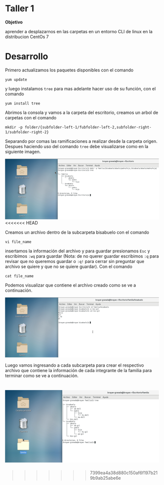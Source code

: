 Taller 1
===

**Objetivo**

aprender a desplazarnos en las carpetas en un entorno CLI de linux en la distribucion CentOs 7

Desarrollo
===

Primero actualizamos los paquetes disponibles con el comando 

    
    yum update
    

y luego instalamos `tree` para mas adelante hacer uso de su función, con el comando 

    yum install tree

Abrimos la consola y vamos a la carpeta del escritorio, creamos un arbol de carpetas con el comando 

    mkdir -p folder/{subfolder-left-1/fubfolder-left-2,subfolder-right-1/subfolder-right-2}

Separando por comas las ramificaciones a realizar desde la carpeta origen.
Despues haciendo uso del comando `tree` debe visualizarse como en la siguiente imagen.

<img src="/img/1/mkdir-and-tree.png" title="mkdir-and-tree.png" name="mkdir-and-tree.png"/><br>
<<<<<<< HEAD

Creamos un archivo dentro de la subcarpeta bisabuelo con el comando 

    vi file_name

insertamos la información del archivo y para guardar presionamos `Esc` y escribimos `:wq` para guardar (Nota: de no querer guardar escribimos `:q` para revisar que no queremos guardar o `:q!` para cerrar sin preguntar que archivo se quiere y que no se quiere guardar). Con el comando

    cat file_name

Podemos visualizar que contiene el archivo creado como se ve a continuación.

<img src="/img/1/vi-and-cat.png" title="vi-and-cat.png" name="vi-and-cat.png"/><br>

Luego vamos ingresando a cada subcarpeta para crear el respectivo archivo que contiene la información de cada integrante de la familia para terminar como se ve a continuación.

<img src="/img/1/tree-dir-and-file-family.png" title="tree-dir-and-file-family.png" name="tree-dir-and-file-family.png"/><br>
=======
>>>>>>> 7399ea4a38d880c150af6f197b219b9ab25abe6e
